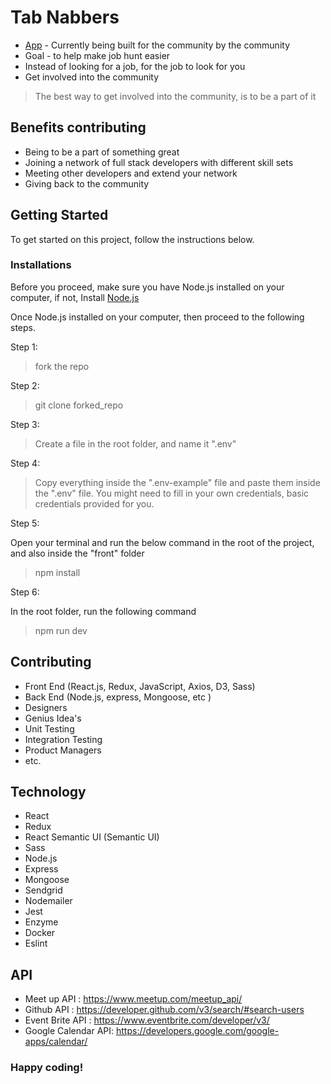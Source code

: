 # Tab Nabbers

- [App](http://bootcruitphase1.herokuapp.com/) - Currently being built for the community by the community
- Goal -  to help make job hunt easier
- Instead of looking for a job, for the job to look for you
- Get involved into the community

> The best way to get involved into the community, is to be a part of it


## Benefits contributing

- Being to be a part of something great
- Joining a network of full stack developers with different skill sets
- Meeting other developers and extend your network
- Giving back to the community





## Getting Started

To get started on this project, follow the instructions below.

### Installations

Before you proceed, make sure you have Node.js installed on your computer, if not, Install [Node.js](https://nodejs.org/en/)




Once Node.js installed on your computer, then proceed to the following steps.


Step 1:

> fork the repo

Step 2:

> git clone forked_repo


Step 3:
> Create a file in the root folder, and name it ".env"


Step 4:
> Copy everything inside the ".env-example" file and paste them inside the ".env" file. You might need to fill in your own credentials, basic credentials provided for you. 


Step 5:

Open your terminal and run the below command in the root of the project, and also inside the "front" folder
> npm install

Step 6:

In the root folder, run the following command
> npm run dev



## Contributing
  - Front End (React.js, Redux, JavaScript, Axios, D3, Sass)
  - Back End (Node.js, express, Mongoose, etc )
  - Designers
  - Genius Idea's
  - Unit Testing
  - Integration Testing
  - Product Managers
  - etc.


  
  
## Technology
  - React
  - Redux
  - React Semantic UI (Semantic UI)
  - Sass
  - Node.js
  - Express
  - Mongoose
  - Sendgrid
  - Nodemailer
  - Jest
  - Enzyme
  - Docker
  - Eslint


## API
  - Meet up API : https://www.meetup.com/meetup_api/
  - Github API : https://developer.github.com/v3/search/#search-users
  - Event Brite API : https://www.eventbrite.com/developer/v3/
  - Google Calendar API: https://developers.google.com/google-apps/calendar/
  
  


### Happy coding!